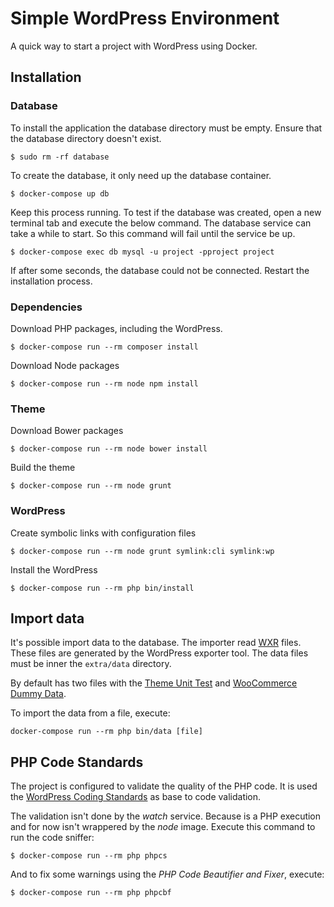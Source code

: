 # Simple WordPress Environment

A quick way to start a project with WordPress using Docker.

## Installation

### Database

To install the application the database directory must be empty. Ensure that the database directory doesn't exist.

    $ sudo rm -rf database

To create the database, it only need up the database container.

    $ docker-compose up db

Keep this process running. To test if the database was created, open a new terminal tab and execute the below command. The database service can take a while to start. So this command will fail until the service be up.

    $ docker-compose exec db mysql -u project -pproject project

If after some seconds, the database could not be connected. Restart the installation process.

### Dependencies

Download PHP packages, including the WordPress.

    $ docker-compose run --rm composer install

Download Node packages

    $ docker-compose run --rm node npm install

### Theme

Download Bower packages

    $ docker-compose run --rm node bower install

Build the theme

    $ docker-compose run --rm node grunt

### WordPress

Create symbolic links with configuration files

    $ docker-compose run --rm node grunt symlink:cli symlink:wp

Install the WordPress

    $ docker-compose run --rm php bin/install

## Import data

It's possible import data to the database. The importer read [WXR](https://codex.wordpress.org/Tools_Export_Screen) files. These files are generated by the WordPress exporter tool. The data files must be inner the `extra/data` directory.

By default has two files with the [Theme Unit Test](https://codex.wordpress.org/Theme_Unit_Test) and [WooCommerce Dummy Data](https://docs.woocommerce.com/document/importing-woocommerce-dummy-data/).

To import the data from a file, execute:

    docker-compose run --rm php bin/data [file]

## PHP Code Standards

The project is configured to validate the quality of the PHP code. It is used the [WordPress Coding Standards](https://make.wordpress.org/core/handbook/best-practices/coding-standards/php/) as base to code validation.

The validation isn't done by the _watch_ service. Because is a PHP execution and for now isn't wrappered by the _node_ image. Execute this command to run the code sniffer:

    $ docker-compose run --rm php phpcs

And to fix some warnings using the _PHP Code Beautifier and Fixer_, execute:

    $ docker-compose run --rm php phpcbf
